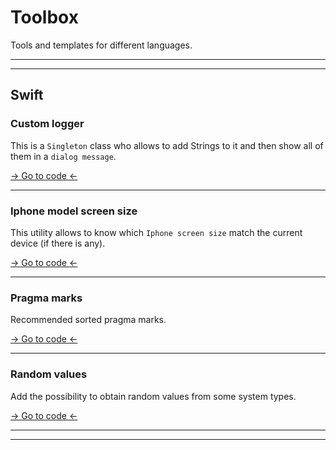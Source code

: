 # Toolbox
Tools and templates for different languages.

---
---
## Swift
### Custom logger
This is a `Singleton` class who allows to add Strings to it and then show all of them in a `dialog message`.

[-> Go to code <-](/Swift/CustomLogger/)

---
### Iphone model screen size
This utility allows to know which `Iphone screen size` match the current device (if there is any).

[-> Go to code <-](/Swift/IphoneModelScreenSize/)

---

### Pragma marks
Recommended sorted pragma marks.

[-> Go to code <-](/Swift/PragmaMarks)

---

### Random values
Add the possibility to obtain random values from some system types.

[-> Go to code <-](/Swift/RandomValues)

---
---